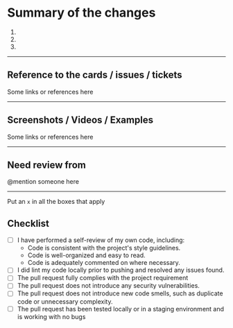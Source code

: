 # Summary of the changes

<!-- highlight the main point of the proposed changes -->

1.
2.
3.

---

## Reference to the cards / issues / tickets

<!-- eg: insert the links or the reference photos/images here -->

Some links or references here

---

## Screenshots / Videos / Examples

<!-- insert app screenshots here -->

Some links or references here

---

## Need review from

<!-- insert the person you wish to mention here -->
<!-- eg: @mentionPersonA -->

@mention someone here

---

Put an `x` in all the boxes that apply

## Checklist

- [ ] I have performed a self-review of my own code, including:
  - Code is consistent with the project's style guidelines.
  - Code is well-organized and easy to read.
  - Code is adequately commented on where necessary.
- [ ] I did lint my code locally prior to pushing and resolved any issues found.
- [ ] The pull request fully complies with the project requirement
- [ ] The pull request does not introduce any security vulnerabilities.
- [ ] The pull request does not introduce new code smells, such as duplicate code or unnecessary complexity.
- [ ] The pull request has been tested locally or in a staging environment and is working with no bugs
